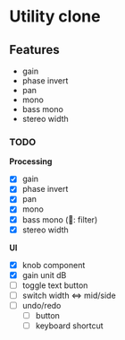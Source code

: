 # Utility clone

## Features
- gain
- phase invert
- pan
- mono
- bass mono
- stereo width

### TODO
**Processing**
- [x] gain
- [x] phase invert
- [x] pan
- [x] mono
- [x] bass mono (🔺: filter)
- [x] stereo width

**UI**
- [x] knob component
- [x] gain unit dB
- [ ] toggle text button
- [ ] switch width <=> mid/side
- [ ] undo/redo
  - [ ] button
  - [ ] keyboard shortcut
